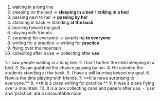 1. waiting in a long line
2. sleeping on the bed
-> **sleeping in a bed** / **talking in a bed**
3. passing next to her
-> **passing by her**
4. standing in back
-> standing **at the back**
5. burning toward my goal
6. playing with friends
7. surprsing for everyone
-> surprising **to everyone**
8. writing for a practice
-> writing for **practice**
9. flying over the mountain
10. collecting after a use
-> collecting after **use**
</hr>
1. I saw people waiting in a long line.
2. Don't bother the child sleeping in a bed.
3. Susan grabbed the chance passing by her.
4. He counted the students standing at the back.
5. I have a will burning toward my goal.
6. Now is the time playing with friends.
7. **It is news surprising to everyone.**
8. **It is a class writing for practice.**
9. It was a plane flying over a mountain.
10. It is a box collecting cans and papers after use.
</hr>
- 'use' and 'practice' are a uncountable noun
